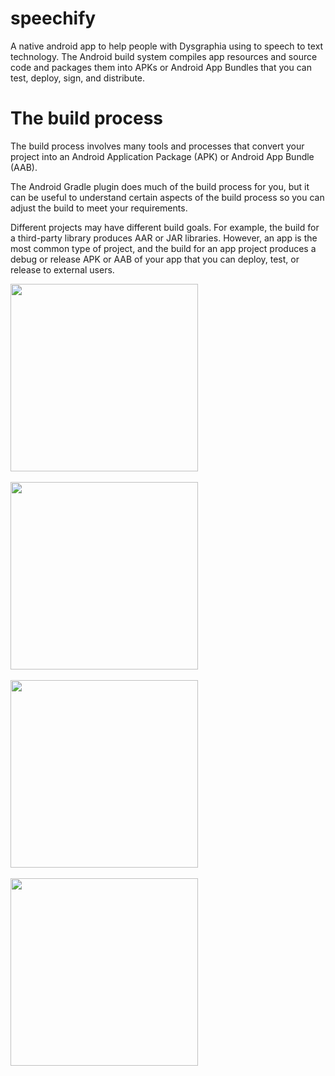 # speechify
A native android app to help people with Dysgraphia using to speech to text technology.
The Android build system compiles app resources and source code and packages them into APKs or Android App Bundles that you can test, deploy, sign, and distribute.

# The build process
The build process involves many tools and processes that convert your project into an Android Application Package (APK) or Android App Bundle (AAB).

The Android Gradle plugin does much of the build process for you, but it can be useful to understand certain aspects of the build process so you can adjust the build to meet your requirements.

Different projects may have different build goals. For example, the build for a third-party library produces AAR or JAR libraries. However, an app is the most common type of project, and the build for an app project produces a debug or release APK or AAB of your app that you can deploy, test, or release to external users.

<img src="https://github.com/Frankdroid7/speechify/assets/30746679/22f09eb6-b545-48d3-85ce-f8b531083495" width="300"/>
<br>
<br>
<img src="https://github.com/Frankdroid7/speechify/assets/30746679/cd7b9303-0039-4d95-b766-81d79729a2fb" width="300"/>
<br>
<br>
<img src="https://github.com/Frankdroid7/speechify/assets/30746679/9cffb2a6-5716-4ad7-8f01-6ea19b2fa11f" width="300"/>
<br>
<br>
<img src="https://github.com/Frankdroid7/speechify/assets/30746679/7a388fff-59f4-4421-b72f-84cc334c4642" width="300"/>
